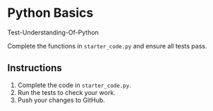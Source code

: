 # Python Basics
 Test-Understanding-Of-Python

Complete the functions in `starter_code.py` and ensure all tests pass.

## Instructions

1. Complete the code in `starter_code.py`.
2. Run the tests to check your work.
3. Push your changes to GitHub.
